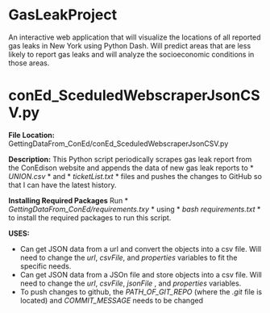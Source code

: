 # GasLeakProject
An interactive web application that will visualize the locations of all reported gas leaks in New York using Python Dash. Will predict areas that are less likely to report gas leaks and will analyze the socioeconomic conditions in those areas. 

# conEd_SceduledWebscraperJsonCSV.py
**File Location:** GettingDataFrom_ConEd/conEd_SceduledWebscraperJsonCSV.py

**Description:**
This Python script periodically scrapes gas leak report from the ConEdison website and appends the data of new gas leak reports to * *UNION.csv* * and * *ticketList.txt* * files and pushes the changes to GitHub so that I can have the latest history.

**Installing Required Packages**
Run * *GettingDataFrom_ConEd/requirements.txy* * using * *bash requirements.txt* * to install the required packages to run this script.

**USES:** 
* Can get JSON data from a url and convert the objects into a csv file. Will need to change the *url*, *csvFile*, and *properties* variables to fit the specific needs.
* Can get JSON data from a JSOn file and store objects into a csv file. Will need to change the *url*, *csvFile*, *jsonFile* , and *properties* variables.
* To push changes to github, the *PATH_OF_GIT_REPO* (where the *.git* file is located) and *COMMIT_MESSAGE* needs to be changed


